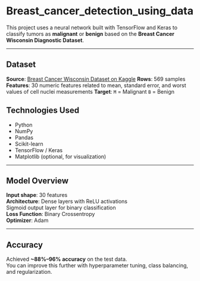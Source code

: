 # Breast_cancer_detection_using_data

This project uses a neural network built with TensorFlow and Keras to classify tumors as **malignant** or **benign** based on the **Breast Cancer Wisconsin Diagnostic Dataset**.

---

##  Dataset

 **Source**: [Breast Cancer Wisconsin Dataset on Kaggle](https://www.kaggle.com/datasets/uciml/breast-cancer-wisconsin-data)
 **Rows**: 569 samples
 **Features**: 30 numeric features related to mean, standard error, and worst values of cell nuclei measurements
 **Target**:
  `M` = Malignant
  `B` = Benign


##  Technologies Used

- Python  
- NumPy  
- Pandas  
- Scikit-learn  
- TensorFlow / Keras  
- Matplotlib (optional, for visualization)

---

##  Model Overview

 **Input shape**: 30 features  
 **Architecture**:
 Dense layers with ReLU activations  
 Sigmoid output layer for binary classification  
 **Loss Function**: Binary Crossentropy  
 **Optimizer**: Adam

---

##  Accuracy
 Achieved **~88%–96% accuracy** on the test data.  
 You can improve this further with hyperparameter tuning, class balancing, and regularization.


